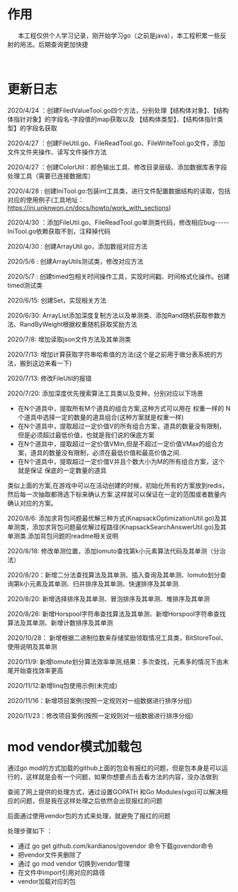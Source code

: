 # 作用
&nbsp;&nbsp;&nbsp;&nbsp;&nbsp;&nbsp;本工程仅供个人学习记录，刚开始学习go（之前是java），本工程积累一些反射的用法。后期查询更加快捷

&nbsp;&nbsp;&nbsp;&nbsp;&nbsp;&nbsp;

# 更新日志
2020/4/24 ：创建FiledValueTool.go四个方法，分别处理【结构体对象】、【结构体指针对象】的字段名-字段值的map获取以及 【结构体类型】、【结构体指针类型】的字段名获取

2020/4/27 ：创建FileUtil.go、FileReadTool.go、FileWriteTool.go文件，添加文件文件夹操作、读写文件操作方法

2020/4/27 ：创建ColorUtil：颜色输出工具、修改目录层级、添加数据库表字段处理工具（需要已连接数据库）

2020/4/28 : 创建IniTool.go:包装int工具类，进行文件配置数据结构的读取，包括对应的使用例子(工具地址：https://ini.unknwon.cn/docs/howto/work_with_sections)

2020/4/30 ：添加FileUtil.go、FileReadTool.go单测类代码，修改相应bug-----IniTool.go依赖获取不到，注释掉代码

2020/4/30 : 创建ArrayUtil.go，添加数组对应方法

2020/5/6 : 创建ArrayUtils测试类，修改对应方法

2020/5/7 : 创建timed包相关时间操作工具，实现时间戳、时间格式化操作。创建timed测试类

2020/6/15: 创建Set，实现相关方法

2020/6/30: ArrayList添加深度复制方法以及单测类、添加Rand随机获取参数方法、RandByWeight根据权重随机获取奖励方法

2020/7/8: 增加读取json文件方法及其单测类

2020/7/13: 增加计算获取字符串哈希值的方法(这个是之前用于做分表系统的方法，搬到这边来看一下)

2020/7/13: 修改FileUtil的报错

2020/7/20: 添加深度优先搜索算法工具类以及变种，分别对应以下场景

- 在N个道具中，提取所有M个道具的组合方案,这种方式可以用在 权重一样的 N个道具中选择一定的数量的道具组合(这种方案就是权重一样)
- 在N个道具中，提取超过一定价值V的所有组合方案，道具的数量没有限制，但是必须超过最低价值，也就是我们说的保底方案
- 在N个道具中，提取超过一定价值VMin,但是不超过一定价值VMax的组合方案，道具的数量没有限制，必须在最低价值和最高价值之间.
- 在N个道具中，提取超过一定价值V并且个数大小为M的所有组合方案，这个就是保证 保底的一定数量的道具

类似上面的方案,在游戏中可以在活动创建的时候，初始化所有的方案放到redis，然后每一次抽取都筛选下标来确认方案.这样就可以保证在一定的范围或者数量内确认对应的方案。


2020/8/6:  添加求背包问题最优解三种方式(KnapsackOptimizationUtil.go)及其单测类，添加求背包问题最优解过程路径(KnapsackSearchAnswerUtil.go)及其单测类.添加背包问题的readme相关说明

2020/8/18: 修改单测位置，添加lomuto查找第k小元素算法代码及其单测（分治法）

2020/8/20：新增二分法查找算法及其单测、插入查询及其单测、lomuto划分查询第k小元素及其单测、归并排序及其单测、快速排序及其单测.

2020/8/20: 新增选择排序及其单测、冒泡排序及其单测、堆排序及其单测

2020/8/26: 新增Horspool字符串查找算法及其单测、新增Horspool字符串查找算法及其单测、新增计数排序及其单测

2020/10/28： 新增根据二进制位数来存储奖励领取情况工具类，BitStoreTool、使用说明及其单测

2020/11/9: 新增lomute划分算法效率单测,结果：多次查找，元素多的情况下由末尾开始查找效率更高

2020/11/12:新增linq包使用示例(未完成)

2020/11/16：新增项目案例(按照一定规则对一组数据进行排序分组)

2020/11/23：修改项目案例(按照一定规则对一组数据进行排序分组)

# mod vendor模式加载包
通过go mod的方式加载的github上面的包会有报红的问题，但是包本身是可以运行的，这样就是会有一个问题，如果你想要点击去看方法的内容，没办法做到

查阅了网上提供的处理方式，通过设置GOPATH 和Go Modules(vgo)可以解决相应的问题，但是我在这样处理之后依然会出现报红的问题

后面通过使用vendor包的方式来处理，就避免了报红的问题

处理步骤如下 ：
- 通过 go get github.com/kardianos/govendor 命令下载govendor命令
- 把vendor文件夹删除了
- 通过 go mod vendor 切换到vendor管理
- 在文件中import引用对应的路径
- vendor加载对应的包